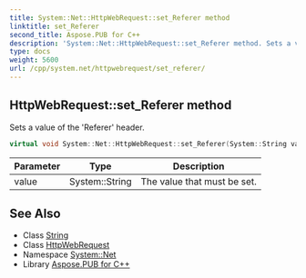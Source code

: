 ```yaml
---
title: System::Net::HttpWebRequest::set_Referer method
linktitle: set_Referer
second_title: Aspose.PUB for C++
description: 'System::Net::HttpWebRequest::set_Referer method. Sets a value of the ''Referer'' header in C++.'
type: docs
weight: 5600
url: /cpp/system.net/httpwebrequest/set_referer/
---
```

## HttpWebRequest::set_Referer method


Sets a value of the 'Referer' header.

```cpp
virtual void System::Net::HttpWebRequest::set_Referer(System::String value)
```


| Parameter | Type | Description |
| --- | --- | --- |
| value | System::String | The value that must be set. |

## See Also

* Class [String](../../../system/string/)
* Class [HttpWebRequest](../)
* Namespace [System::Net](../../)
* Library [Aspose.PUB for C++](../../../)
